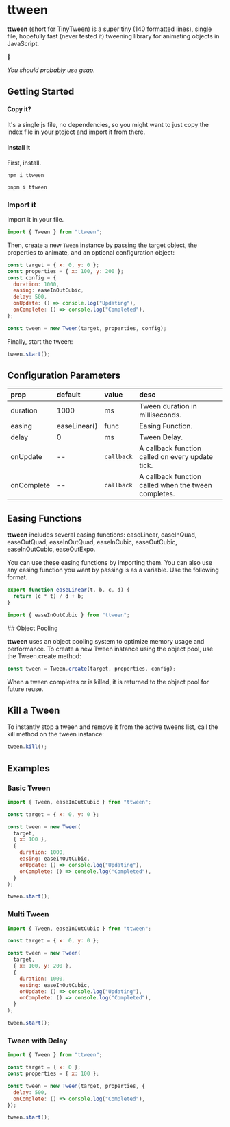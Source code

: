 # ttween

**ttween** (short for TinyTween) is a super tiny (140 formatted lines), single file, hopefully fast (never tested it) tweening library for animating objects in JavaScript.

🚀

_You should probably use gsap._

## Getting Started

#### Copy it?

It's a single js file, no dependencies, so you might want to just copy the index file in your ptoject and import it from there.

#### Install it

First, install.

```node
npm i ttween
```

```node
pnpm i ttween
```

### Import it

Import it in your file.

```js
import { Tween } from "ttween";
```

Then, create a new `Tween` instance by passing the target object, the properties to animate, and an optional configuration object:

```js
const target = { x: 0, y: 0 };
const properties = { x: 100, y: 200 };
const config = {
  duration: 1000,
  easing: easeInOutCubic,
  delay: 500,
  onUpdate: () => console.log("Updating"),
  onComplete: () => console.log("Completed"),
};

const tween = new Tween(target, properties, config);
```

Finally, start the tween:

```js
tween.start();
```

## Configuration Parameters

| prop       | default      | value      | desc                                                 |
| :--------- | :----------- | :--------- | :--------------------------------------------------- |
| duration   | 1000         | ms         | Tween duration in milliseconds.                      |
| easing     | easeLinear() | func       | Easing Function.                                     |
| delay      | 0            | ms         | Tween Delay.                                         |
| onUpdate   | --           | `callback` | A callback function called on every update tick.     |
| onComplete | --           | `callback` | A callback function called when the tween completes. |

## Easing Functions

**ttween** includes several easing functions: easeLinear, easeInQuad, easeOutQuad, easeInOutQuad, easeInCubic, easeOutCubic, easeInOutCubic, easeOutExpo.

You can use these easing functions by importing them. You can also use any easing function you want by passing is as a variable. Use the following format.

```js
export function easeLinear(t, b, c, d) {
  return (c * t) / d + b;
}
```

```js
import { easeInOutCubic } from "ttween";
```

## Object Pooling

**ttween** uses an object pooling system to optimize memory usage and performance. To create a new Tween instance using the object pool, use the Tween.create method:

```js
const tween = Tween.create(target, properties, config);
```

When a tween completes or is killed, it is returned to the object pool for future reuse.

## Kill a Tween

To instantly stop a tween and remove it from the active tweens list, call the kill method on the tween instance:

```js
tween.kill();
```

## Examples

### Basic Tween

```js
import { Tween, easeInOutCubic } from "ttween";

const target = { x: 0, y: 0 };

const tween = new Tween(
  target,
  { x: 100 },
  {
    duration: 1000,
    easing: easeInOutCubic,
    onUpdate: () => console.log("Updating"),
    onComplete: () => console.log("Completed"),
  }
);

tween.start();
```

### Multi Tween

```js
import { Tween, easeInOutCubic } from "ttween";

const target = { x: 0, y: 0 };

const tween = new Tween(
  target,
  { x: 100, y: 200 },
  {
    duration: 1000,
    easing: easeInOutCubic,
    onUpdate: () => console.log("Updating"),
    onComplete: () => console.log("Completed"),
  }
);

tween.start();
```

### Tween with Delay

```js
import { Tween } from "ttween";

const target = { x: 0 };
const properties = { x: 100 };

const tween = new Tween(target, properties, {
  delay: 500,
  onComplete: () => console.log("Completed"),
});

tween.start();
```
